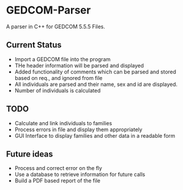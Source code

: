 # GEDCOM-Parser

A parser in C++ for GEDCOM 5.5.5 Files.

## Current Status

- Import a GEDCOM file into the program
- THe header information will be parsed and displayed
- Added functionality of comments which can be parsed and stored based on req., and ignored from file
- All individuals are parsed and their name, sex and id are displayed.
- Number of individuals is calculated

## TODO

- Calculate and link individuals to families
- Process errors in file and display them appropriately
- GUI Interface to display families and other data in a readable form

## Future ideas

- Process and correct error on the fly
- Use a database to retrieve information for future calls
- Build a PDF based report of the file
